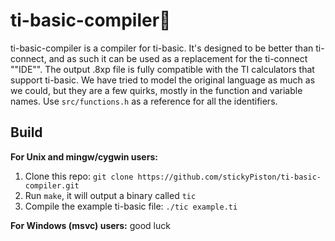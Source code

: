 # ti-basic-compiler📝
  
ti-basic-compiler is a compiler for ti-basic. It's designed to be better than ti-connect, and as such it can be used as a replacement for the ti-connect ""IDE"". The output .8xp file is fully compatible with the TI calculators that support ti-basic. We have tried to model the original language as much as we could, but they are a few quirks, mostly in the function and variable names. Use `src/functions.h` as a reference for all the identifiers.

## Build

**For Unix and mingw/cygwin users:**
1. Clone this repo: `git clone https://github.com/stickyPiston/ti-basic-compiler.git`
2. Run `make`, it will output a binary called `tic`
3. Compile the example ti-basic file: `./tic example.ti`

**For Windows (msvc) users:**
good luck
